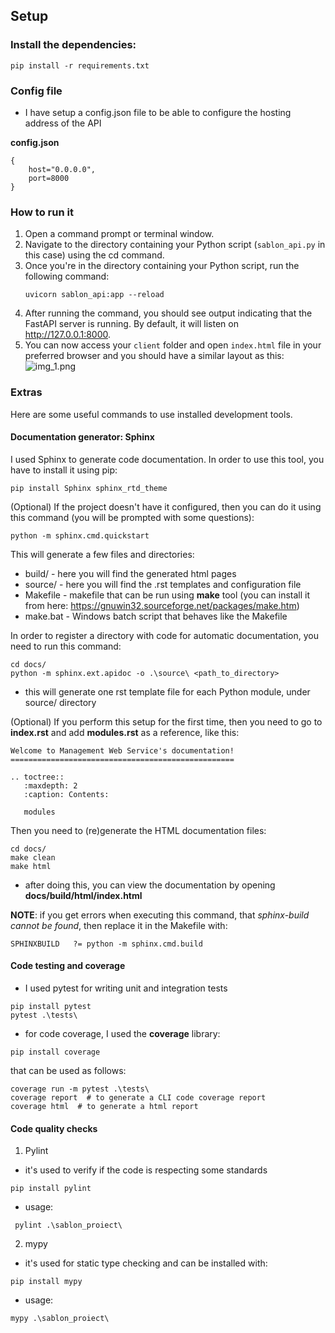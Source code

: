 ## Setup

### Install the dependencies:

```commandline
pip install -r requirements.txt
```

### Config file

- I have setup a config.json file to be able to configure the hosting address of the API

<b>config.json</b>

```
{
    host="0.0.0.0",
    port=8000
}
```

### How to run it

1. Open a command prompt or terminal window.
2. Navigate to the directory containing your Python script (`sablon_api.py` in this case) using the cd command.
3. Once you're in the directory containing your Python script, run the following command:
    ```commandline
    uvicorn sablon_api:app --reload
    ```
4. After running the command, you should see output indicating that the FastAPI server is running. By default, it will
   listen on http://127.0.0.1:8000.
5. You can now access your `client` folder and open `index.html` file in your preferred browser and you should have a
   similar layout as this:
   ![img_1.png](img_1.png)

### Extras

Here are some useful commands to use installed development tools.

#### Documentation generator: Sphinx

I used Sphinx to generate code documentation. In order to use this tool, you have to install it using pip:

```commandline
pip install Sphinx sphinx_rtd_theme
```

(Optional) If the project doesn't have it configured, then you can do it using this command (you will be prompted with
some questions):

```commandline
python -m sphinx.cmd.quickstart
```

This will generate a few files and directories:

- build/ - here you will find the generated html pages
- source/ - here you will find the .rst templates and configuration file
- Makefile - makefile that can be run using **make** tool (you can install it from
  here: https://gnuwin32.sourceforge.net/packages/make.htm)
- make.bat - Windows batch script that behaves like the Makefile

In order to register a directory with code for automatic documentation, you need to run this command:

```commandline
cd docs/
python -m sphinx.ext.apidoc -o .\source\ <path_to_directory>
```

- this will generate one rst template file for each Python module, under source/ directory

(Optional) If you perform this setup for the first time, then you need to go to **index.rst** and add **modules.rst** as
a
reference, like this:

```commandline
Welcome to Management Web Service's documentation!
==================================================

.. toctree::
   :maxdepth: 2
   :caption: Contents:

   modules
```

Then you need to (re)generate the HTML documentation files:

```commandline
cd docs/
make clean
make html
```

- after doing this, you can view the documentation by opening **docs/build/html/index.html**

**NOTE**: if you get errors when executing this command, that *sphinx-build cannot be found*, then replace it in the
Makefile
with:

```commandline
SPHINXBUILD   ?= python -m sphinx.cmd.build
```

#### Code testing and coverage

- I used pytest for writing unit and integration tests

```commandline
pip install pytest
pytest .\tests\
```

- for code coverage, I used the **coverage** library:

```commandline
pip install coverage
```

that can be used as follows:

```commandline
coverage run -m pytest .\tests\
coverage report  # to generate a CLI code coverage report
coverage html  # to generate a html report
```

#### Code quality checks

1. Pylint

- it's used to verify if the code is respecting some standards

```commandline
pip install pylint
```

- usage:

```commandline
 pylint .\sablon_proiect\
```

2. mypy

- it's used for static type checking and can be installed with:

```commandline
pip install mypy
```

- usage:

```commandline
mypy .\sablon_proiect\
```
